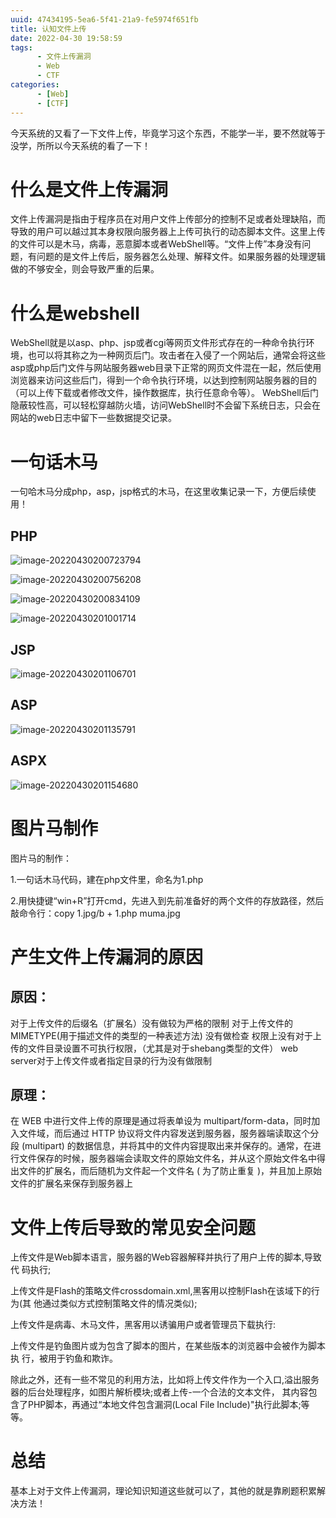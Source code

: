 ```yaml
---
uuid: 47434195-5ea6-5f41-21a9-fe5974f651fb
title: 认知文件上传
date: 2022-04-30 19:58:59
tags: 
      - 文件上传漏洞
      - Web
      - CTF
categories: 
      - [Web]
      - [CTF]
---
```


今天系统的又看了一下文件上传，毕竟学习这个东西，不能学一半，要不然就等于没学，所所以今天系统的看了一下！

<!--more-->

# 什么是文件上传漏洞

文件上传漏洞是指由于程序员在对用户文件上传部分的控制不足或者处理缺陷，而导致的用户可以越过其本身权限向服务器上上传可执行的动态脚本文件。这里上传的文件可以是木马，病毒，恶意脚本或者WebShell等。“文件上传”本身没有问题，有问题的是文件上传后，服务器怎么处理、解释文件。如果服务器的处理逻辑做的不够安全，则会导致严重的后果。

# 什么是webshell

WebShell就是以asp、php、jsp或者cgi等网页文件形式存在的一种命令执行环境，也可以将其称之为一种网页后门。攻击者在入侵了一个网站后，通常会将这些asp或php后门文件与网站服务器web目录下正常的网页文件混在一起，然后使用浏览器来访问这些后门，得到一个命令执行环境，以达到控制网站服务器的目的（可以上传下载或者修改文件，操作数据库，执行任意命令等）。 WebShell后门隐蔽较性高，可以轻松穿越防火墙，访问WebShell时不会留下系统日志，只会在网站的web日志中留下一些数据提交记录。

# 一句话木马

一句哈木马分成php，asp，jsp格式的木马，在这里收集记录一下，方便后续使用！

## PHP

![image-20220430200723794](https://img-blog.csdnimg.cn/img_convert/e92107bdd324532e4255ea131c7f9f65.png)

![image-20220430200756208](https://img-blog.csdnimg.cn/img_convert/40fed571f64fcd3d27141793ee5a035d.png)

![image-20220430200834109](https://img-blog.csdnimg.cn/img_convert/0292e31bfdcc4a5a3b0c3893e7daacb9.png)

![image-20220430201001714](https://img-blog.csdnimg.cn/img_convert/453c73d54515ba9c7c0a1bed88563bd4.png)

## JSP

![image-20220430201106701](https://img-blog.csdnimg.cn/img_convert/5cba44214116ba54a26fdf75eb0094b0.png)

## ASP

![image-20220430201135791](https://img-blog.csdnimg.cn/img_convert/716d2cb6c6917569506efc725c535e7b.png)

## ASPX

![image-20220430201154680](https://img-blog.csdnimg.cn/img_convert/155759047f41c1ce8545e1d4b8717c05.png)

# 图片马制作

图片马的制作：

1.一句话木马代码，建在php文件里，命名为1.php

2.用快捷键“win+R”打开cmd，先进入到先前准备好的两个文件的存放路径，然后敲命令行：copy 1.jpg/b + 1.php muma.jpg

# 产生文件上传漏洞的原因

## 原因：

对于上传文件的后缀名（扩展名）没有做较为严格的限制
对于上传文件的MIMETYPE(用于描述文件的类型的一种表述方法) 没有做检查
权限上没有对于上传的文件目录设置不可执行权限，（尤其是对于shebang类型的文件）
web server对于上传文件或者指定目录的行为没有做限制

## 原理：

在 WEB 中进行文件上传的原理是通过将表单设为 multipart/form-data，同时加入文件域，而后通过 HTTP 协议将文件内容发送到服务器，服务器端读取这个分段 (multipart) 的数据信息，并将其中的文件内容提取出来并保存的。通常，在进行文件保存的时候，服务器端会读取文件的原始文件名，并从这个原始文件名中得出文件的扩展名，而后随机为文件起一个文件名 ( 为了防止重复 )，并且加上原始文件的扩展名来保存到服务器上

# 文件上传后导致的常见安全问题

上传文件是Web脚本语言，服务器的Web容器解释并执行了用户上传的脚本,导致代
码执行;

上传文件是Flash的策略文件crossdomain.xml,黑客用以控制Flash在该域下的行为(其
他通过类似方式控制策略文件的情况类似);

上传文件是病毒、木马文件，黑客用以诱骗用户或者管理员下载执行:

上传文件是钓鱼图片或为包含了脚本的图片，在某些版本的浏览器中会被作为脚本执
行，被用于钓鱼和欺诈。

除此之外，还有一些不常见的利用方法，比如将上传文件作为一个入口,溢出服务器的后台处理程序，如图片解析模块;或者上传-一个合法的文本文件， 其内容包含了PHP脚本，再通过“本地文件包含漏洞(Local File Include)"执行此脚本;等等。

# 总结

基本上对于文件上传漏洞，理论知识知道这些就可以了，其他的就是靠刷题积累解决方法！
